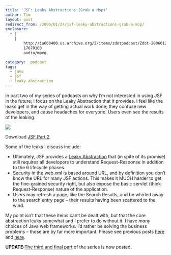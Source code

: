 ```yaml
---
title: 'JSF: Leaky Abstractions (Grab a Mop)'
author: Tim
layout: post
redirect_from: /2006/01/24/jsf-leaky-abstractions-grab-a-mop/
enclosure:
  - |
    |
        http://ia600400.us.archive.org/2/items/zdotpodcast/Zdot-20060124-JsfPart2.mp3
        17670103
        audio/mpeg

category:  podcast
tags:
  - java
  - jsf
  - leaky abstraction
---
```

In part two of my series of podcasts on why I&#8217;m not interested in using JSF in the future, I focus on the Leaky Abstraction that it provides. I feel like the leaks get in the way of getting actual work done; they confuse new developers, and cause headaches for everyone. Users even see the results of the leaking.

<a href="http://ia600400.us.archive.org/2/items/zdotpodcast/Zdot-20060124-JsfPart2.mp3" onClick="javascript:urchinTracker ('/podcasts/Zdot-20060124-JsfPart2.mp3'); "><img src="http://timshadel.com/wp-content/uploads/2006/01/podcast-logo.gif" /></a>

Download <a href="http://ia600400.us.archive.org/2/items/zdotpodcast/Zdot-20060124-JsfPart2.mp3" onClick="javascript:urchinTracker ('/podcasts/Zdot-20060124-JsfPart2.mp3'); ">JSF Part 2</a>.

Some of the leaks I discuss include:

  * Ultimately, JSF provides a [Leaky Abstraction][1] that (in spite of its promise) still requires all developers to understand Request-Response in addition to the 6 lifecycle phases.
  * Security in the web.xml is based around URL, and by definition you don&#8217;t know the URL for many JSF actions. This makes it MUCH harder to get the fine-grained security right, but also expose the basic servlet (think Request-Response) nature of the application.
  * Users may refresh a page, like the Search Results, and be whirled away to the search entry page &#8211; their results having been scattered to the wind.

My point isn&#8217;t that these items can&#8217;t be dealt with, but that the core abstraction leaks somewhat and I prefer to do without it. I have *many* choices of Java web frameworks. I&#8217;d rather be solving the business problems &#8211; those are by far more important. Please see previous posts [here][2] and [here][3].

**UPDATE:**[The third and final part][4] of the series is now posted.

 [1]: http://www.joelonsoftware.com/articles/LeakyAbstractions.html "The Law of Leaky Abstractions"
 [2]: http://timshadel.com/blog/2006/01/19/jsf-the-7-layer-burrito-i-wont-eat-again/ "JSF: The 7-Layer Burrito I Won’t Eat Again"
 [3]: http://timshadel.com/blog/2006/01/20/jsf-burrito-more-complete-list/ "JSF Burrito: More Complete List"
 [4]: http://timshadel.com/blog/2006/02/03/jsf-renderkit-blues/ "JSF: RenderKit Blues"
